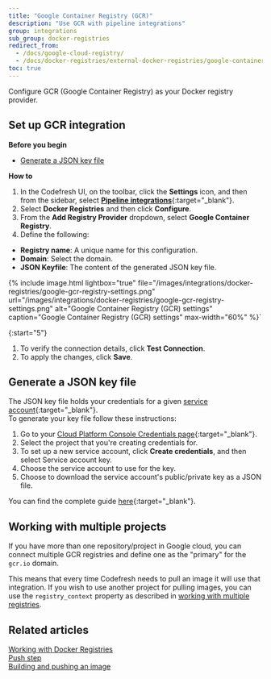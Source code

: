```yaml
---
title: "Google Container Registry (GCR)"
description: "Use GCR with pipeline integrations"
group: integrations
sub_group: docker-registries
redirect_from:
  - /docs/google-cloud-registry/
  - /docs/docker-registries/external-docker-registries/google-container-registry/
toc: true
---
```

Configure GCR (Google Container Registry) as your Docker registry provider.  

## Set up GCR integration

**Before you begin**  
* [Generate a JSON key file](#generate-a-json-key-file)

**How to**  

1. In the Codefresh UI, on the toolbar, click the **Settings** icon, and then from the sidebar, select [**Pipeline integrations**](https://g.codefresh.io/account-admin/account-conf/integration){:target="\_blank"}. 
1. Select **Docker Registries** and then click **Configure**.
1. From the **Add Registry Provider** dropdown, select **Google Container Registry**.
1. Define the following:  
  * **Registry name**: A unique name for this configuration.
  * **Domain**: Select the domain.
  * **JSON Keyfile**: The content of the generated JSON key file. 


{% include image.html 
	lightbox="true" 
	file="/images/integrations/docker-registries/google-gcr-registry-settings.png" 
	url="/images/integrations/docker-registries/google-gcr-registry-settings.png" 
	alt="Google Container Registry (GCR) settings" 
  caption="Google Container Registry (GCR) settings" 
	max-width="60%" %}`

{:start="5"}
1. To verify the connection details, click **Test Connection**.
1. To apply the changes, click **Save**.


## Generate a JSON key file
The JSON key file holds your credentials for a given [service account](https://cloud.google.com/compute/docs/access/service-accounts){:target="\_blank"}.  
To generate your key file follow these instructions:

1. Go to your [Cloud Platform Console Credentials page](https://console.cloud.google.com/apis/credentials){:target="\_blank"}.
1. Select the project that you're creating credentials for.
1. To set up a new service account, click **Create credentials**, and then select Service account key.
1. Choose the service account to use for the key.
1. Choose to download the service account's public/private key as a JSON file.

You can find the complete guide [here](https://support.google.com/cloud/answer/6158849#serviceaccounts){:target="\_blank"}.

## Working with multiple projects

If you have more than one repository/project in Google cloud, you can connect multiple GCR registries and define one as the "primary" for the `gcr.io` domain.

This means that every time Codefresh needs to pull an image it will use that integration. If you wish to use another project for pulling images,
you can use the `registry_context` property as described in [working with multiple registries]({{site.baseurl}}/docs/ci-cd-guides/working-with-docker-registries/#working-with-multiple-registries-with-the-same-domain).


## Related articles
[Working with Docker Registries]({{site.baseurl}}/docs/ci-cd-guides/working-with-docker-registries/)  
[Push step]({{site.baseurl}}/docs/pipelines/steps/push/)  
[Building and pushing an image]({{site.baseurl}}/docs/yaml-examples/examples/build-and-push-an-image/)  